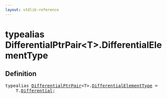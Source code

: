 ```yaml
---
layout: stdlib-reference
---
```


# typealias DifferentialPtrPair\<T\>\.DifferentialElementType

## Definition

<pre>
<span class='code_keyword'>typealias</span> <a href="/stdlib-reference/types/DifferentialPtrPair/index" class="code_type">DifferentialPtrPair</a>&lt;<span class="code_type">T</span>&gt;.<a href="/stdlib-reference/types/DifferentialPtrPair/DifferentialElementType" class="code_type">DifferentialElementType</a> = 
    <span class="code_type">T</span>.<a href="/stdlib-reference/types/DifferentialPtrPair/Differential" class="code_type">Differential</a>;
</pre>

